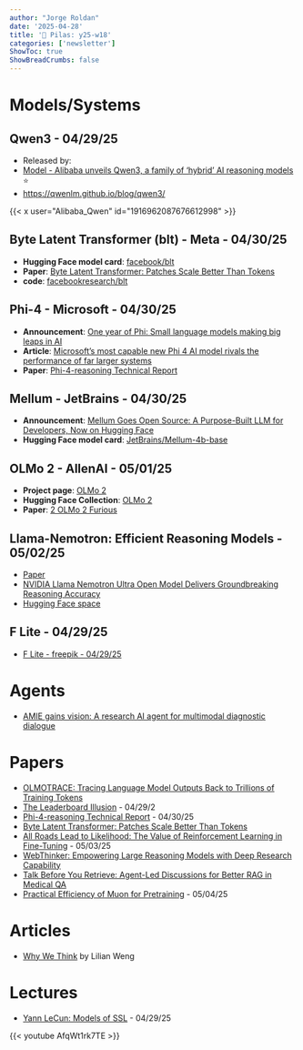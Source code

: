 ```yaml
---
author: "Jorge Roldan"
date: '2025-04-28'
title: '🔋 Pilas: y25-w18'
categories: ['newsletter']
ShowToc: true
ShowBreadCrumbs: false
---
```


# Models/Systems
## Qwen3 - 04/29/25  
- Released by: 
- [Model - Alibaba unveils Qwen3, a family of ‘hybrid’ AI reasoning models](https://techcrunch.com/2025/04/28/alibaba-unveils-qwen-3-a-family-of-hybrid-ai-reasoning-models/)
 ⭐️
-  https://qwenlm.github.io/blog/qwen3/

{{< x user="Alibaba_Qwen" id="1916962087676612998" >}}


## Byte Latent Transformer (blt) - Meta - 04/30/25
- **Hugging Face model card**:  [facebook/blt](https://huggingface.co/facebook/blt)
- **Paper**: [Byte Latent Transformer: Patches Scale Better Than Tokens](https://dl.fbaipublicfiles.com/blt/BLT__Patches_Scale_Better_Than_Tokens.pdf)
- **code**: [facebookresearch/blt](https://github.com/facebookresearch/blt)


## Phi-4 - Microsoft - 04/30/25
- **Announcement**: [One year of Phi: Small language models making big leaps in AI](https://azure.microsoft.com/en-us/blog/one-year-of-phi-small-language-models-making-big-leaps-in-ai/)
- **Article**: [Microsoft’s most capable new Phi 4 AI model rivals the performance of far larger systems](https://techcrunch.com/2025/04/30/microsofts-most-capable-new-phi-4-ai-model-rivals-the-performance-of-far-larger-systems/)
- **Paper**: [Phi-4-reasoning Technical Report](https://arxiv.org/abs/2504.21318)

## Mellum - JetBrains - 04/30/25
- **Announcement**: [Mellum Goes Open Source: A Purpose-Built LLM for Developers, Now on Hugging Face](https://blog.jetbrains.com/ai/2025/04/mellum-goes-open-source-a-purpose-built-llm-for-developers-now-on-hugging-face/)
- **Hugging Face model card**: [JetBrains/Mellum-4b-base](https://huggingface.co/JetBrains/Mellum-4b-base)


## OLMo 2 - AllenAI - 05/01/25
- **Project page**: [OLMo 2](https://allenai.org/olmo)
- **Hugging Face Collection**: [OLMo 2](https://huggingface.co/collections/allenai/olmo-2-674117b93ab84e98afc72edc)
- **Paper**: [2 OLMo 2 Furious](https://arxiv.org/abs/2501.00656)


## Llama-Nemotron: Efficient Reasoning Models - 05/02/25
- [Paper](https://arxiv.org/abs/2505.00949)
- [NVIDIA Llama Nemotron Ultra Open Model Delivers Groundbreaking Reasoning Accuracy](https://developer.nvidia.com/blog/nvidia-llama-nemotron-ultra-open-model-delivers-groundbreaking-reasoning-accuracy/)
- [Hugging Face space](https://huggingface.co/collections/nvidia/llama-nemotron-67d92346030a2691293f200b)


## F Lite - 04/29/25
- [F Lite - freepik - 04/29/25](https://github.com/fal-ai/f-lite/blob/main/README.md)


# Agents
- [AMIE gains vision: A research AI agent for multimodal diagnostic dialogue](https://research.google/blog/amie-gains-vision-a-research-ai-agent-for-multi-modal-diagnostic-dialogue/)

# Papers
- [OLMOTRACE: Tracing Language Model Outputs Back to Trillions of Training Tokens](https://arxiv.org/pdf/2504.07096)
- [The Leaderboard Illusion](https://arxiv.org/abs/2504.20879) - 04/29/2
- [Phi-4-reasoning Technical Report](https://arxiv.org/abs/2504.21318) - 04/30/25
- [Byte Latent Transformer: Patches Scale Better Than Tokens](https://dl.fbaipublicfiles.com/blt/BLT__Patches_Scale_Better_Than_Tokens.pdf)
- [All Roads Lead to Likelihood: The Value of Reinforcement Learning in Fine-Tuning](https://arxiv.org/abs/2503.01067) - 05/03/25
- [WebThinker: Empowering Large Reasoning Models with Deep Research Capability](https://arxiv.org/abs/2504.21776)
- [Talk Before You Retrieve: Agent-Led Discussions for Better RAG in
Medical QA](https://arxiv.org/pdf/2504.21252)
- [Practical Efficiency of Muon for Pretraining](https://arxiv.org/abs/2505.02222) - 05/04/25

# Articles
- [Why We Think](https://lilianweng.github.io/posts/2025-05-01-thinking/) by Lilian Weng

# Lectures
- [Yann LeCun: Models of SSL](https://www.youtube.com/watch?v=AfqWt1rk7TE) - 04/29/25

{{< youtube AfqWt1rk7TE >}}